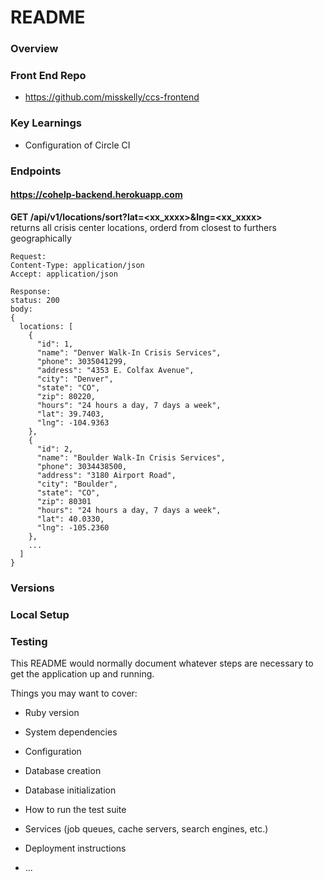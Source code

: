 # README


### Overview

### Front End Repo
- https://github.com/misskelly/ccs-frontend

### Key Learnings
- Configuration of Circle CI

### Endpoints
#### https://cohelp-backend.herokuapp.com  

**GET /api/v1/locations/sort?lat=<xx_xxxx>&lng=<xx_xxxx>**  
returns all crisis center locations, orderd from closest to furthers geographically

```
Request:
Content-Type: application/json
Accept: application/json
```
```
Response:
status: 200
body:
{
  locations: [
    {
      "id": 1,
      "name": "Denver Walk-In Crisis Services",
      "phone": 3035041299,
      "address": "4353 E. Colfax Avenue",
      "city": "Denver", 
      "state": "CO", 
      "zip": 80220,
      "hours": "24 hours a day, 7 days a week",
      "lat": 39.7403,
      "lng": -104.9363
    },
    {
      "id": 2,
      "name": "Boulder Walk-In Crisis Services",
      "phone": 3034438500,
      "address": "3180 Airport Road",
      "city": "Boulder",
      "state": "CO",
      "zip": 80301
      "hours": "24 hours a day, 7 days a week",
      "lat": 40.0330,
      "lng": -105.2360
    },
    ...
  ] 
}
```

### Versions

### Local Setup

### Testing

This README would normally document whatever steps are necessary to get the
application up and running.

Things you may want to cover:

* Ruby version

* System dependencies

* Configuration

* Database creation

* Database initialization

* How to run the test suite

* Services (job queues, cache servers, search engines, etc.)

* Deployment instructions

* ...
